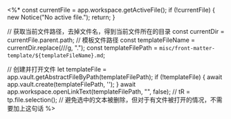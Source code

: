 <%*
const currentFile = app.workspace.getActiveFile();
if (!currentFile) {
    new Notice("No active file.");
    return;
}

// 获取当前文件路径，去掉文件名，得到当前文件所在的目录
const currentDir = currentFile.parent.path;
// 模板文件路径
const templateFileName = currentDir.replace(/\//g, ".");
const templateFilePath = `misc/front-matter-template/${templateFileName}.md`;

// 创建并打开文件
let templateFile = app.vault.getAbstractFileByPath(templateFilePath);
if (!templateFile) {
    await app.vault.create(templateFilePath, '');
}
await app.workspace.openLinkText(templateFilePath, "", false);
// tR = tp.file.selection(); // 避免选中的文本被删除，但对于有文件被打开的情况，不需要加上这句话
%>